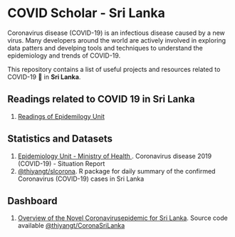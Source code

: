 
# COVID Scholar - Sri Lanka

Coronavirus disease (COVID-19) is an infectious disease caused by a new virus. Many developers around the world are actively involved in exploring data patters and develping tools and techniques to understand the epidemiology and trends of COVID-19. 

This repository contains a list of useful projects and resources related to COVID-19 🦠 in **Sri Lanka**.

## Readings related to COVID 19 in Sri Lanka

1. [Readings of Epidemilogy Unit](http://www.epid.gov.lk/web/index.php?option=com_content&view=article&id=228&lang=en) 

## Statistics and Datasets

1.  [Epidemiology Unit - Ministry of Health ](http://www.epid.gov.lk/web/index.php?option=com_content&view=article&id=225&Itemid=518&lang=en).   Coronavirus disease 2019 (COVID-19) - Situation Report   
2. [@thiyangt/slcorona](https://github.com/thiyangt/slcorona).   R package for daily summary of the confirmed Coronavirus (COVID-19) cases in Sri Lanka

## Dashboard

1. [Overview of the Novel Coronavirusepidemic for Sri Lanka](https://statisticsmart.shinyapps.io/coronaSLDashboard/).   Source code available [@thiyangt/CoronaSriLanka](https://github.com/thiyangt/CoronaSriLanka)
